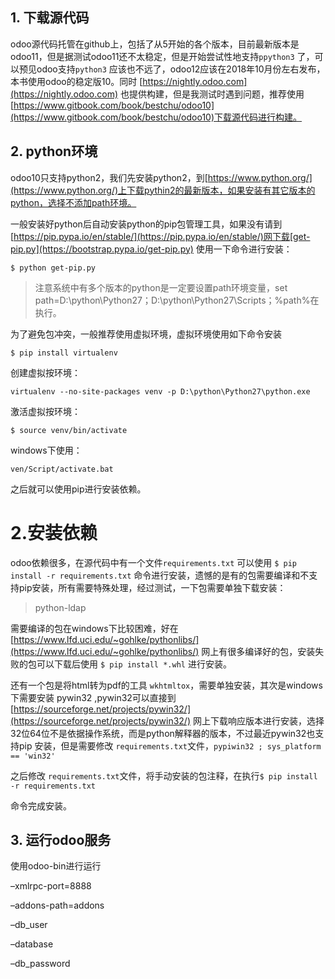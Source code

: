 ## 1. 下载源代码

odoo源代码托管在github上，包括了从5开始的各个版本，目前最新版本是odoo11，但是据测试odoo11还不太稳定，但是开始尝试性地支持`ppython3` 了，可以预见odoo支持`python3` 应该也不远了，odoo12应该在2018年10月份左右发布，本书使用odoo的稳定版10。同时 [https://nightly.odoo.com](https://nightly.odoo.com) 也提供构建，但是我测试时遇到问题，推荐使用[https://www.gitbook.com/book/bestchu/odoo10](https://www.gitbook.com/book/bestchu/odoo10)下载源代码进行构建。

## 2. python环境

odoo10只支持python2，我们先安装python2，到[https://www.python.org/](https://www.python.org/)上下载pythin2的最新版本，如果安装有其它版本的python，选择不添加path环境。

一般安装好python后自动安装python的pip包管理工具，如果没有请到[https://pip.pypa.io/en/stable/](https://pip.pypa.io/en/stable/)网下载[get-pip.py](https://bootstrap.pypa.io/get-pip.py) 使用一下命令进行安装：

```
$ python get-pip.py
```

> 注意系统中有多个版本的python是一定要设置path环境变量，set path=D:\python\Python27；D:\python\Python27\Scripts；%path%在执行。

为了避免包冲突，一般推荐使用虚拟环境，虚拟环境使用如下命令安装

```
$ pip install virtualenv
```

创建虚拟按环境：

```
virtualenv --no-site-packages venv -p D:\python\Python27\python.exe
```

激活虚拟按环境：

```
$ source venv/bin/activate
```

windows下使用：

```
ven/Script/activate.bat
```

之后就可以使用pip进行安装依赖。

# 2.安装依赖

odoo依赖很多，在源代码中有一个文件`requirements.txt`  可以使用 `$ pip install -r requirements.txt`  命令进行安装，遗憾的是有的包需要编译和不支持pip安装，所有需要特殊处理，经过测试，一下包需要单独下载安装：

> python-ldap

需要编译的包在windows下比较困难，好在 [https://www.lfd.uci.edu/~gohlke/pythonlibs/](https://www.lfd.uci.edu/~gohlke/pythonlibs/) 网上有很多编译好的包，安装失败的包可以下载后使用 `$ pip install *.whl` 进行安装。

还有一个包是将html转为pdf的工具 `wkhtmltox`，需要单独安装，其次是windows下需要安装 pywin32 ,pywin32可以直接到 [https://sourceforge.net/projects/pywin32/](https://sourceforge.net/projects/pywin32/) 网上下载响应版本进行安装，选择32位64位不是依据操作系统，而是python解释器的版本，不过最近pywin32也支持pip 安装，但是需要修改  `requirements.txt`文件，`pypiwin32 ; sys_platform == 'win32'`

之后修改 `requirements.txt`文件，将手动安装的包注释，在执行`$ pip install -r requirements.txt`

命令完成安装。

## 3. 运行odoo服务

使用odoo-bin进行运行

–xmlrpc-port=8888

–addons-path=addons

–db\_user

–database

–db\_password

